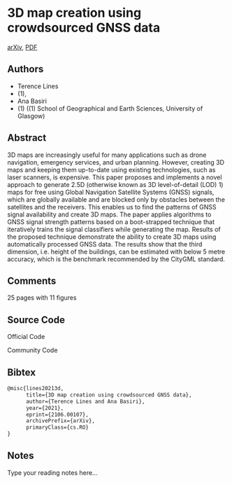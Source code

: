 
# 3D map creation using crowdsourced GNSS data

[arXiv](https://arxiv.org/abs/2106.0107), [PDF](https://arxiv.org/pdf/2106.0107.pdf)

## Authors

- Terence Lines
- (1),
- Ana Basiri
- (1) ((1) School of Geographical and Earth Sciences, University of Glasgow)

## Abstract

3D maps are increasingly useful for many applications such as drone navigation, emergency services, and urban planning. However, creating 3D maps and keeping them up-to-date using existing technologies, such as laser scanners, is expensive. This paper proposes and implements a novel approach to generate 2.5D (otherwise known as 3D level-of-detail (LOD) 1) maps for free using Global Navigation Satellite Systems (GNSS) signals, which are globally available and are blocked only by obstacles between the satellites and the receivers. This enables us to find the patterns of GNSS signal availability and create 3D maps. The paper applies algorithms to GNSS signal strength patterns based on a boot-strapped technique that iteratively trains the signal classifiers while generating the map. Results of the proposed technique demonstrate the ability to create 3D maps using automatically processed GNSS data. The results show that the third dimension, i.e. height of the buildings, can be estimated with below 5 metre accuracy, which is the benchmark recommended by the CityGML standard.

## Comments

25 pages with 11 figures

## Source Code

Official Code



Community Code



## Bibtex

```tex
@misc{lines20213d,
      title={3D map creation using crowdsourced GNSS data}, 
      author={Terence Lines and Ana Basiri},
      year={2021},
      eprint={2106.00107},
      archivePrefix={arXiv},
      primaryClass={cs.RO}
}
```

## Notes

Type your reading notes here...

